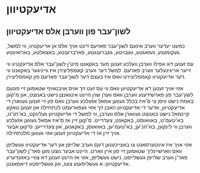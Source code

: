 # אדיעקטיוון

<!--… -->

<!-- testing -->

## לשון־עבר פון ווערבן אלס אדיעקטיוון

כמעט יעדער ווערב אינעם לשון־עבר פארעם דינט אויך אלס אן אדיעקטיוו, ווי למשל, געקומענע, געזאגטע, געבויטע, געברענגטע, פארברענטע, באצאלטע, בארואיגטע.

<!-- -->

עס זענען דא אפילו ווערבן וועלכע זענען מער באקאנט מיט'ן לשון־עבר אלס אדיעקטיוו ווי זייער אריגינעלער ווערב פארעם. למשל דער ווערב קאמפליצירן איז ווייניגער באקאנט ווי דער אדיעקטיוו קאמפליצירט וואס איז בעצם דער לשון־עבר פארעם פון קאמפליצירן.

אזוי אויך זענען דא אדיעקטיוון וואס ווי עס זעט זיך אויס אויבנאויף שטאמען זיי פונעם לשון־עבר פון פארשידענע ווערבן וואס ווערן שוין היינט אינגאנצן נישט באנוצט, און מ'קען באמת נישט וויסן צי ס'איז בכלל געווען אמאל אזעלכע ווערבן וואס פון זיי זענען געווארן די אדיעקטיוון, אדער די אדיעקטיוון האבן זיך אזוי געפארעמט לכתחילה און זענען טאקע קיינמאל נישט באנוצט געווארן אלס ווערבן, ווי למשל די אדיעקטיוון געלינקט, בא'חנ'ט, בא'טעמ'ט, באוואוסט, באקאנט, צעדרייט. ס'קען זיין אז ס'איז אמאל געווען אזעלכע ווערבן ווי לינקען, בא'חנ'ען, בא'טעמ'ען, באוואוסן, באַקאַנען, און צעדרייען. ס'קען אבער אויך זיין אז די אדיעקטיוון זענען אזוי געווען מלכתחילה.

אזוי אויך איז אינטערסאנט צו באצייכענען דעם ווערב שלייפן און דער אדיעקטיוו געשליפן וואס ווארשיינליך שטאמען זיי פון איין ווארט. היינט אבער נוצט מען פאר'ן לשון־עבר פאר'ן ווערב שלייפן געשלייפט, נישט געשליפן, אזוי אז היינט זענען דא צוויי באזונדערע אדיעקטיוון: א געשליפענע צונג, און געשלייפטע דיאמאנטן.
